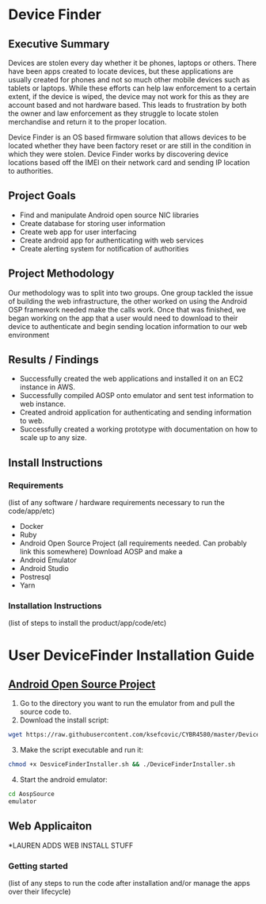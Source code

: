 # Device Finder
## Executive Summary
Devices are stolen every day whether it be phones, laptops or others. There have been apps created to locate devices, but these applications are usually created for phones and not so much other mobile devices such as tablets or laptops. While these efforts can help law enforcement to a certain extent, if the device is wiped, the device may not work for this as they are account based and not hardware based. This leads to frustration by both the owner and law enforcement as they struggle to locate stolen merchandise and return it to the proper location.

Device Finder is an OS based firmware solution that allows devices to be located whether they have been factory reset or are still in the condition in which they were stolen. Device Finder works by discovering device locations based off the IMEI on their network card and sending IP location to authorities.

## Project Goals
* Find and manipulate Android open source NIC libraries
* Create database for storing user information
* Create web app for user interfacing
* Create android app for authenticating with web services
* Create alerting system for notification of authorities

## Project Methodology
Our methodology was to split into two groups. One group tackled the issue of building the web infrastructure, the other worked on using the Android OSP framework needed make the calls work. Once that was finished, we began working on the app that a user would need to download to their device to authenticate and begin sending location information to our web environment

## Results / Findings

* Successfully created the web applications and installed it on an EC2 instance in AWS.
* Successfully compiled AOSP onto emulator and sent test information to web instance.
* Created android application for authenticating and sending information to web.
* Successfully created a working prototype with documentation on how to scale up to any size.

## Install Instructions
### Requirements
(list of any software / hardware requirements necessary to run the code/app/etc)
* Docker
* Ruby
* Android Open Source Project (all requirements needed. Can probably link this somewhere)
	Download AOSP and make a
* Android Emulator
* Android Studio
* Postresql
* Yarn

### Installation Instructions
(list of steps to install the product/app/code/etc)

# User DeviceFinder Installation Guide
## [Android Open Source Project](https://github.com/ksefcovic/CYBR4580/blob/master/AndroidDocumentation/User-GetRunning.md)
1. Go to the directory you want to run the emulator from and pull the source code to.
2. Download the install script:
```bash
wget https://raw.githubusercontent.com/ksefcovic/CYBR4580/master/DeviceFinderInstaller.sh
```
3. Make the script executable and run it:
```bash
chmod +x DesviceFinderInstaller.sh && ./DeviceFinderInstaller.sh
```
4. Start the android emulator:
```bash
cd AospSource
emulator
```

## Web Applicaiton
*LAUREN ADDS WEB INSTALL STUFF


### Getting started
(list of any steps to run the code after installation and/or manage the apps over their lifecycle)
